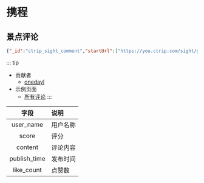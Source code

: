 # 携程
## 景点评论
```json
{"_id":"ctrip_sight_comment","startUrl":["https://you.ctrip.com/sight/guangzhou152/107540.html"],"selectors":[{"clickElementSelector":"li.ant-pagination-item","clickElementUniquenessType":"uniqueText","clickType":"clickOnce","delay":2000,"discardInitialElements":"do-not-discard","id":"comment","multiple":true,"parentSelectors":["_root"],"selector":"div.commentItem","type":"SelectorElementClick"},{"delay":0,"id":"user_name","multiple":false,"parentSelectors":["comment"],"regex":"","selector":"div.userName","type":"SelectorText"},{"delay":0,"id":"score","multiple":false,"parentSelectors":["comment"],"regex":"\\d","selector":"span.averageScore","type":"SelectorText"},{"delay":0,"id":"content","multiple":false,"parentSelectors":["comment"],"regex":"","selector":"div.commentDetail","type":"SelectorText"},{"delay":0,"id":"publish_time","multiple":false,"parentSelectors":["comment"],"regex":"","selector":"div.commentTime","type":"SelectorText"},{"delay":0,"id":"like_count","multiple":false,"parentSelectors":["comment"],"regex":"\\d","selector":"span:nth-of-type(2)","type":"SelectorText"}]}
```

::: tip
- 贡献者
    - [onedayl](https://github.com/onedayl)
- 示例页面
    - [所有评论](https://you.ctrip.com/sight/guangzhou152/107540.html)
:::

|字段|说明|
|:-:|:-|
|user_name|用户名称|
|score|评分|
|content|评论内容|
|publish_time|发布时间|
|like_count|点赞数|
